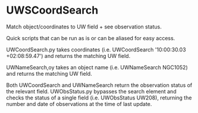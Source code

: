 # UWSCoordSearch
Match object/coordinates to UW field + see observation status.

Quick scripts that can be run as is or can be aliased for easy access.


UWCoordSearch.py takes coordinates (i.e. UWCoordSearch '10:00:30.03 +02:08:59.47') and returns the matching UW field. 

UWNameSearch,oy takes an object name (i.e. UWNameSearch NGC1052) and returns the matching UW field.

Both UWCoordSearch and UWNameSearch return the observation status of the relevant field. UWObsStatus.py bypasses the search element and checks the status of a single field (i.e. UWObsStatus UW208), returning the number and date of observations at the time of last update.
